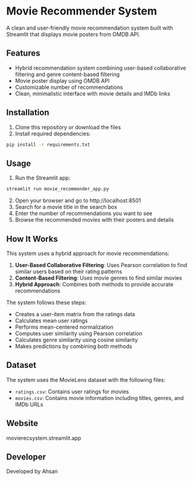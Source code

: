 # Movie Recommender System

A clean and user-friendly movie recommendation system built with Streamlit that displays movie posters from OMDB API.

## Features

- Hybrid recommendation system combining user-based collaborative filtering and genre content-based filtering
- Movie poster display using OMDB API
- Customizable number of recommendations
- Clean, minimalistic interface with movie details and IMDb links

## Installation

1. Clone this repository or download the files
2. Install required dependencies:

```bash
pip install -r requirements.txt
```

## Usage

1. Run the Streamlit app:

```bash
streamlit run movie_recommender_app.py
```

2. Open your browser and go to http://localhost:8501
3. Search for a movie title in the search box
4. Enter the number of recommendations you want to see
5. Browse the recommended movies with their posters and details

## How It Works

This system uses a hybrid approach for movie recommendations:

1. **User-Based Collaborative Filtering**: Uses Pearson correlation to find similar users based on their rating patterns
2. **Content-Based Filtering**: Uses movie genres to find similar movies
3. **Hybrid Approach**: Combines both methods to provide accurate recommendations

The system follows these steps:
- Creates a user-item matrix from the ratings data
- Calculates mean user ratings
- Performs mean-centered normalization
- Computes user similarity using Pearson correlation
- Calculates genre similarity using cosine similarity
- Makes predictions by combining both methods

## Dataset

The system uses the MovieLens dataset with the following files:
- `ratings.csv`: Contains user ratings for movies
- `movies.csv`: Contains movie information including titles, genres, and IMDb URLs

## Website
movierecsystem.streamlit.app


## Developer

Developed by Ahsan 
